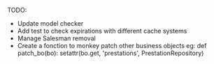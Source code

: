 TODO:

* Update model checker
* Add test to check expirations with different cache systems
* Manage Salesman removal
* Create a fonction to monkey patch other business objects
    eg: def patch_bo(bo):
            setattr(bo.get, 'prestations', PrestationRepository)

